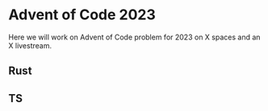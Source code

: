 # Advent of Code 2023

Here we will work on Advent of Code problem for 2023 on X spaces and an X livestream.

## Rust

## TS

